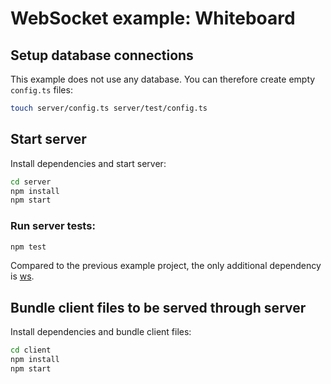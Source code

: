 # WebSocket example: Whiteboard

## Setup database connections

This example does not use any database. You can therefore create empty `config.ts` files:

```sh
touch server/config.ts server/test/config.ts
```

## Start server

Install dependencies and start server:

```sh
cd server
npm install
npm start
```

### Run server tests:

```sh
npm test
```

Compared to the previous example project, the only additional dependency is
[ws](https://www.npmjs.com/package/ws).

## Bundle client files to be served through server

Install dependencies and bundle client files:

```sh
cd client
npm install
npm start
```
